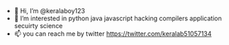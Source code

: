 - 👋 Hi, I’m @keralaboy123
- 👀 I’m interested in python java javascript hacking compilers application secuirty science 
- 📫 you can reach me by twitter https://twitter.com/keralab51057134

<!---
keralaboy123/keralaboy123 is a ✨ special ✨ repository because its `README.md` (this file) appears on your GitHub profile.
You can click the Preview link to take a look at your changes.
--->
